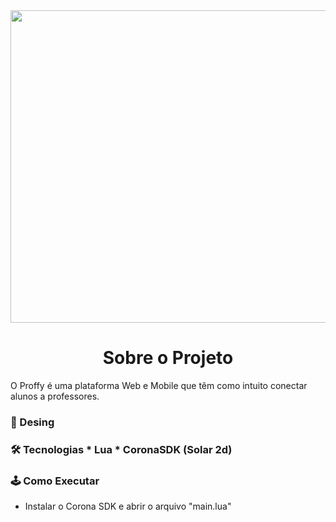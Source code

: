 <img width="1000px" height="500px" src="https://lh3.googleusercontent.com/08pYJaeBf6FlKutuGapFUTC5bpVKaEPOsNfMh357O6JfeW_3JKVy_UAZD3bPrhI1V6KFcu9BxK1NxFp1-eh_frArONwnN3ktODUcBBsbC0Gybvq3LBVEe3Z3pt9v3_-pew45JthoFtGoSAuy9RgmL-Offszjz5xKqD8jVJtwqriC50m4DpbYV9h9LvbNoDfLbRbz_ChhB3tGra0h065aOXTphsUREJzmZuaQZHdKwv_zRg98JL1NnKJLSMrzWTN4sD280sNHMfdvVCH4lssqrGHjsuo9OtMzkMtIWyWuprt0QkI523kpqvfZcD3UO6uG97cPMdZcO7UiEgGCHOjn0f0_U3tOfRooEzc3NvHe6jtIOhZO1bdtIAN4PoFWlfDoL_2MmiMmfaygVReb3rGJ88Nu_dDZsTkg4XR2jSwkmufq2-DUy7RaXLEP2P9tmhpecSjE7hauI4SDlOYywe1x5haxuF98VUPJgK-8pB6gxg2TwpAZgJElRBE4oZ-n30pl4h7AzbFOp45SkP-KGvoXGkD3el8zffJi1H1IcyTR8wUU0aNDBaSnNtuyIGNUS-PSjtdgWPgsZ1knPyTmF-fJc-3MTRyymRlsjPTgBejDIRlQ86ZAe1owMU9ds2eTy_UKODqfNvNSIETk1N4maY1qEOx-RKVkII8WG789ge1kVfdrf59f3g_N3U7z=w1859-h943-no?authuser=0">

<h1 align="center">
  Sobre o Projeto
</h1>

<p>
  O Proffy é uma plataforma Web e Mobile que têm como intuito conectar alunos a professores.
</p>

<h3>
  🎨 Desing
</h3>

<h3> 🛠 Tecnologias
 * Lua
 * CoronaSDK (Solar 2d)
</h3>

### 🕹 Como Executar
  * Instalar o Corona SDK e abrir o arquivo "main.lua"
